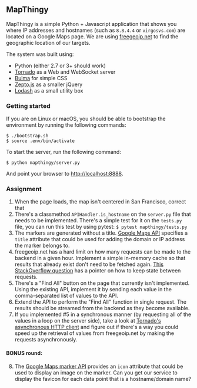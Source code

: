 ## MapThingy

MapThingy is a simple Python + Javascript application that shows you where IP addresses and hostnames (such as `8.8.4.4` or `virgosvs.com`) are located on a Google Maps page. We are using [freegeoip.net](https://freegeoip.net/) to find the geographic location of our targets.

The system was built using:
* Python (either 2.7 or 3+ should work)
* [Tornado](http://www.tornadoweb.org/) as a Web and WebSocket server
* [Bulma](https://bulma.io) for simple CSS
* [Zepto.js](http://zeptojs.com) as a smaller jQuery
* [Lodash](https://lodash.com/) as a small utility box


### Getting started

If you are on Linux or macOS, you should be able to bootstrap the environment by running the following commands:

```
$ ./bootstrap.sh
$ source .env/bin/activate
```

To start the server, run the following command:

```
$ python mapthingy/server.py
```

And point your browser to [http://localhost:8888](http://localhost:8888).

### Assignment

1. When the page loads, the map isn't centered in San Francisco, correct that
2. There's a classmethod `APIHandler.is_hostname` on the `server.py` file that needs to be implemented. There's a simple test for it on the `tests.py` file, you can run this test by using pytest: `$ pytest mapthingy/tests.py`
3. The markers are generated without a title. [Google Maps API](https://developers.google.com/maps/documentation/javascript/markers) specifies a `title` attribute that could be used for adding the domain or IP address the marker belongs to.
4. freegeoip.net has a hard limit on how many requests can be made to the backend in a given hour. Implement a simple in-memory cache so that results that already exist don't need to be fetched again. [This StackOverflow question](https://stackoverflow.com/questions/12240285/how-to-share-data-between-requests-in-tornado-web) has a pointer on how to keep state between requests.
5. There's a "Find All" button on the page that currently isn't implemented. Using the existing API, implement it by sending each value in the comma-separated list of values to the API.
6. Extend the API to perform the "Find All" function in single request. The results should be streamed from the backend as they become available.
7. If you implemented #5 in a synchronous manner (by requesting all of the values in a loop on the server side), take a look at [Tornado's asynchronous HTTP client](http://www.tornadoweb.org/en/stable/httpclient.html) and figure out if there's a way you could speed up the retrieval of values from freegeoip.net by making the requests asynchronously.

#### BONUS round:
8. The [Google Maps marker API](https://developers.google.com/maps/documentation/javascript/markers) provides an `icon` attribute that could be used to display an image on the marker. Can you get our service to display the favicon for each data point that is a hostname/domain name?